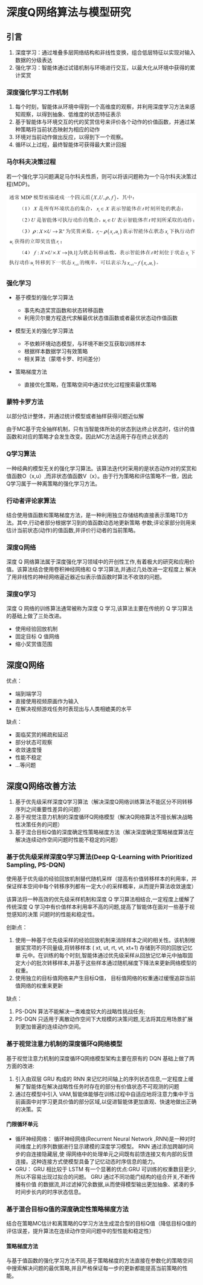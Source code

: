 # 深度Q网络算法与模型研究

## 引言

1. 深度学习：通过堆叠多层网络结构和非线性变换，组合低层特征以实现对输入数据的分级表达
2. 强化学习：智能体通过试错机制与环境进行交互，以最大化从环境中获得的累计奖赏

### 深度强化学习工作机制

1. 每个时刻，智能体从环境中得到一个高维度的观察，并利用深度学习方法来感知观察，以得到抽象、低维度的状态特征表示
2. 基于智能体与环境交互的代的奖赏信号来评价各个动作的价值函数，并通过某种策略将当前状态映射为相应的动作
3. 环境对当前动作做出反应，以得到下一个观察。
4. 循环以上过程，最终智能体可获得最大累计回报

### 马尔科夫决策过程

若一个强化学习问题满足马尔科夫性质，则可以将该问题称为一个马尔科夫决策过程(MDP)。

![](../tmp/image/MDP.png)

### 强化学习

- 基于模型的强化学习算法
    - 事先构造奖赏函数和状态转移函数
    - 利用贝尔曼方程迭代求解最优状态值函数或者最优状态动作值函数
    
- 模型无关的强化学习算法
    - 不依赖环境动态模型，与环境不断交互获取训练样本
    - 根据样本数据学习有效策略
    - 相关算法（蒙塔卡罗、时间差分）
    
- 策略梯度方法
    - 直接优化策略，在策略空间中通过优化过程搜索最优策略
    
### 蒙特卡罗方法

以部分估计整体，并通过统计模型或者抽样获得问题近似解

由于MC基于完全抽样机制，只有当智能体所处的状态到达终止状态时，估计的值函数和对应的策略才会发生改变。因此MC方法适用于存在终止状态的

### Q学习算法

一种经典的模型无关的强化学习算法。该算法迭代时采用的是状态动作对的奖赏和值函数O（x,u）,而非状态值函数V（x）。由于行为策略和评估策略不一致，因此
Q学习属于一种离策略的强化学习方法。


### 行动者评论家算法

结合使用值函数和策略梯度方法，是一种利用独立存储结构直接表示策略TD方法。其中,行动者部分根据学习到的值函数动态地更新策略
参数;评论家部分则用来估计当前状态(动作)的值函数,并评价行动者的当前策略。

### 深度Q网络  

深度 Q 网络算法属于深度强化学习领域中的开创性工作,有着极大的研究和应用价值。该算法结合使用卷积神经网络和 Q 学习算法,并通过几处改进一定程度上
解决了用非线性的神经网络逼近器近似表示值函数时算法不收敛的问题。

### 深度Q学习

深度 Q 网络的训练算法通常被称为深度 Q 学习,该算法主要在传统的 Q 学习算法的基础上做了三处改进。

- 使用经验回放机制
- 固定目标 Q 值网络
- 缩小奖赏值范围


## 深度Q网络  


优点：

- 端到端学习
- 直接使用视频原画作为输入
- 在解决视频游戏任务时表现出与人类相媲美的水平

缺点：

- 面临奖赏的稀疏和延迟
- 部分状态可观察
- 收敛速度慢
- 性能不稳定
- ...等问题



## 深度Q网络改善方法

1. 基于优先级采样深度Q学习算法（解决深度Q网络训练算法不能区分不同转移序列之间重要性差异的问题）
2. 基于视觉注意力机制的深度循环Q网络模型（解决Q网络算法不擅长解决战略性决策任务的问题）
3. 基于混合目标Q值的深度确定性策略梯度方法（解决深度确定策略梯度算法在解决连续动作空间问题时性能不稳定的问题）

### 基于优先级采样深度Q学习算法(Deep Q-Learning with Prioritized Sampling, PS-DQN)

使用基于优先级的经验回放机制替代随机采样（提高有价值转移样本的利用率，并保证样本空间中每个转移序列都有一定大小的采样概率，从而提升算法收敛速度）

该算法将一种高效的优先级采样机制和深度 Q 学习算法相结合,一定程度上缓解了传统深度 Q 学习中有价值样本利用率不高的问题,提高了智能体在面对一些基于视觉感知的决策
问题时的性能和稳定性。


创新点：

1. 使用一种基于优先级采样的经验回放机制来消除样本之间的相关性。该机制根据奖赏项的不同量级,将转移样本 ( xt, ut, rt, vt, xt+1) 存储到不同的回放记忆单
元中。在训练的每个时刻,智能体通过优先级采样从回放记忆单元中抽取固定大小的批次转移样本,并基于这些样本通过随机梯度下降法来更新网络模型的权重。
2. 使用独立的目标值网络来产生目标Q值， 目标值网络的权重通过缓慢追踪当前值网络的权重来更新

缺点：

1. PS-DQN 算法不能解决一类难度较大的战略性挑战任务;
2. PS-DQN 只适用于离散动作空间下大规模的决策问题,无法将其应用场景扩展到更加普遍的连续动作空间。


### 基于视觉注意力机制的深度循环Q网络模型

基于视觉注意力机制的深度循环Q网络模型架构主要在原有的 DQN 基础上做了两方面的改进:

1. 引入由双层 GRU 构成的 RNN 来记忆时间轴上的序列状态信息,一定程度上缓解了智能体在解决战略性任务时存在的部分有价值状态不可观测的问题
2. 通过在模型中引入 VAM,智能体能够在训练过程中自适应地将注意力集中于当前画面中对学习更具价值的部分区域,以促进智能体更加直观、快速地做出正确的决策。实

#### 门限循环单元

- 循环神经网络：
循环神经网络(Recurrent Neural Network ,RNN)是一种对时间维度上的序列数据进行显示建模的深度学习模型。 RNN 通过添加跨越时间步的自连接隐藏层,使
得网络中的处理单元之间既有前馈连接又有内部的反馈连接。这种连接方式使模型具备了记忆动态时序信息的能力。
- GRU：
GRU 相比较于 LSTM 有一个显著的优点:GRU 可训练的权重数目更少,所以不容易出现过拟合的问题。 GRU 通过不同功能门结构的组合开关,不断传播有价值
的数据流,并过滤掉冗余数据,从而使得模型输出更加抽象、紧凑的多时间步长内的时序状态信息。


### 基于混合目标Q值的深度确定性策略梯度方法

结合在策略MC估计和离策略的Q学习方法生成混合型的目标Q值（降低目标Q值的评估误差，提升算法在连续动作空间问题中的型性能和稳定性）

#### 策略梯度方法

与基于值函数的强化学习方法不同,基于策略梯度的方法直接在参数化的策略空间中搜索解决问题的最优策略,并且严格保证每一步的更新都能提高当前策略的性能。


